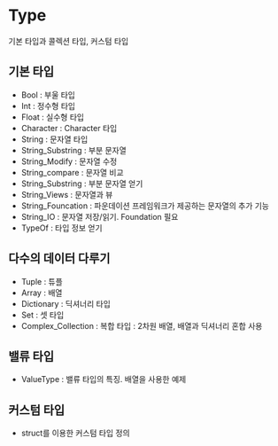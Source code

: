 # Type

기본 타입과 콜렉션 타입, 커스텀 타입

##  기본 타입

  * Bool : 부울 타입
  * Int : 정수형 타입
  * Float : 실수형 타입
  * Character : Character 타입
  * String : 문자열 타입
  * String_Substring : 부분 문자열
  * String_Modify : 문자열 수정
  * String_compare : 문자열 비교   
  * String_Substring : 부분 문자열 얻기
  * String_Views : 문자열과 뷰
  * String_Founcation : 파운데이션 프레임워크가 제공하는 문자열의 추가 기능
  * String_IO : 문자열 저장/읽기. Foundation 필요
  * TypeOf : 타입 정보 얻기

## 다수의 데이터 다루기
  * Tuple : 튜플
  * Array : 배열
  * Dictionary : 딕셔너리 타입
  * Set : 셋 타입
  * Complex_Collection : 복합 타입 : 2차원 배열, 배열과 딕셔너리 혼합 사용

## 밸류 타입
  * ValueType : 밸류 타입의 특징. 배열을 사용한 예제

## 커스텀 타입
  * struct를 이용한 커스텀 타입 정의